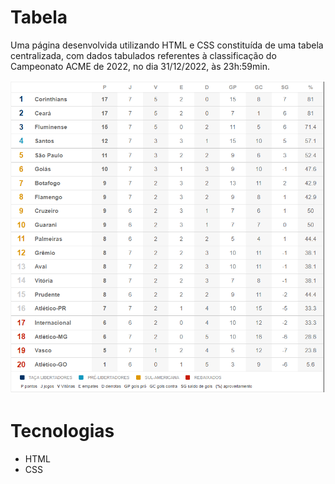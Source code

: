# Tabela

<p>Uma página desenvolvida utilizando HTML e CSS constituída de uma tabela centralizada, com dados tabulados referentes à classificação do Campeonato ACME de 2022, no dia 31/12/2022, às 23h:59min. </p>

<img src="./img/telaPrincipal.png"/>

<h1>Tecnologias</h1>

<ul>
    <li>HTML</li>
    <li>CSS</li>
</ul>